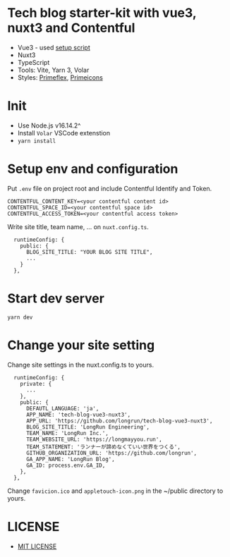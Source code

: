 # Tech blog starter-kit with vue3, nuxt3 and Contentful

- Vue3 - used [setup script](https://vuejs.org/api/sfc-script-setup.html)
- Nuxt3
- TypeScript
- Tools: Vite, Yarn 3, Volar
- Styles: [Primeflex](https://www.primefaces.org/primeflex/), [Primeicons](https://github.com/primefaces/primeicons)

# Init

- Use Node.js v16.14.2^
- Install `Volar` VSCode extenstion
- `yarn install`

# Setup env and configuration

Put `.env` file on project root and include Contentful Identify and Token.

```
CONTENTFUL_CONTENT_KEY=<your contentful content id>
CONTENTFUL_SPACE_ID=<your contentful space id>
CONTENTFUL_ACCESS_TOKEN=<your contentful access token>
```

Write site title, team name, ... on `nuxt.config.ts`.

```
  runtimeConfig: {
    public: {
      BLOG_SITE_TITLE: "YOUR BLOG SITE TITLE",
      ...
    }
  },
```

# Start dev server

```
yarn dev
```

# Change your site setting

Change site settings in the nuxt.config.ts to yours.

```
  runtimeConfig: {
    private: {
      ...
    },
    public: {
      DEFAUTL_LANGUAGE: 'ja',
      APP_NAME: 'tech-blog-vue3-nuxt3',
      APP_URL: 'https://github.com/longrun/tech-blog-vue3-nuxt3',
      BLOG_SITE_TITLE: 'LongRun Engineering',
      TEAM_NAME: 'LongRun Inc.',
      TEAM_WEBSITE_URL: 'https://longmayyou.run',
      TEAM_STATEMENT: 'ランナーが諦めなくていい世界をつくる',
      GITHUB_ORGANIZATION_URL: 'https://github.com/longrun',
      GA_APP_NAME: 'LongRun Blog',
      GA_ID: process.env.GA_ID,
    },
  },
```

Change `favicion.ico` and `appletouch-icon.png` in the ~/public directory to yours.

# LICENSE

- [MIT LICENSE](./LICENSE)
